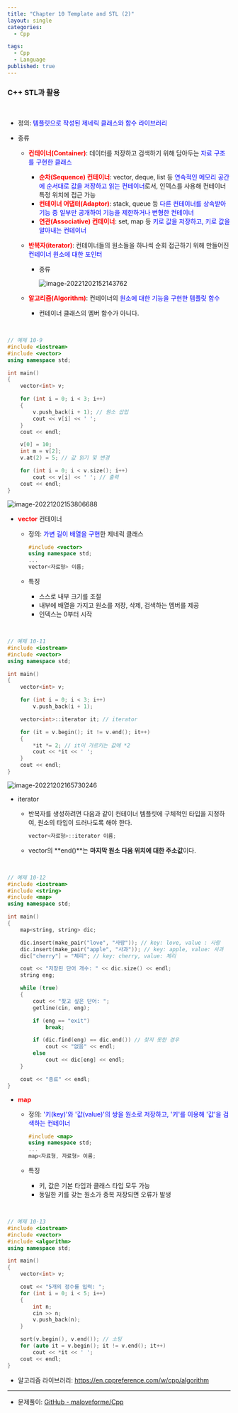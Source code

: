 ```yaml
---
title: "Chapter 10 Template and STL (2)"
layout: single
categories:
  - Cpp

tags:
  - Cpp
  - Language
published: true
---
```


### C++ STL과 활용

<br>

- 정의: <span style = "color:blue">템플릿으로 작성된 제네릭 클래스와 함수 라이브러리</span>

- 종류

  - <span style = "color:red">**컨테이너(Container)**</span>: 데이터를 저장하고 검색하기 위해 담아두는 <span style = "color:blue">자료 구조를 구현한 클래스</span>

    - <span style = "color:red">**순차(Sequence) 컨테이너**</span>: vector, deque, list 등 <span style = "color:blue">연속적인 메모리 공간에 순서대로 값을 저장하고 읽는 컨테이너</span>로서, 인덱스를 사용해 컨테이너 특정 위치에 접근 가능
    - <span style = "color:red">**컨테이너 어댑터(Adaptor)**</span>: stack, queue 등 <span style = "color:blue">다른 컨테이너를 상속받아 기능 중 일부만 공개하여 기능을 제한하거나 변형한 컨테이너</span>
    - <span style = "color:red">**연관(Associative) 컨테이너**</span>: set, map 등 <span style = "color:blue">키로 값을 저장하고, 키로 값을 알아내는 컨테이너</span>

  - <span style = "color:red">**반복자(iterator)**</span>: 컨테이너들의 원소들을 하나씩 순회 접근하기 위해 만들어진 <span style = "color:blue">컨테이너 원소에 대한 포인터</span>

    - 종류

      ![image-20221202152143762](/assets/images/2022-12-02-Cpp10-2/image-20221202152143762.png)

  - <span style = "color:red">**알고리즘(Algorithm)**</span>: 컨테이너의 <span style = "color:blue">원소에 대한 기능을 구현한 템플릿 함수</span>
    - 컨테이너 클래스의 멤버 함수가 아니다.

<br>

```cpp
// 예제 10-9
#include <iostream>
#include <vector>
using namespace std;

int main()
{
    vector<int> v;

    for (int i = 0; i < 3; i++)
    {
        v.push_back(i + 1); // 원소 삽입
        cout << v[i] << ' ';
    }
    cout << endl;

    v[0] = 10; 
    int m = v[2];
    v.at(2) = 5; // 값 읽기 및 변경

    for (int i = 0; i < v.size(); i++)
        cout << v[i] << ' '; // 출력
    cout << endl;
}
```

![image-20221202153806688](/assets/images/2022-12-02-Cpp10-2/image-20221202153806688.png)

- <span style = "color:red">**vector**</span> 컨테이너

  - 정의: <span style = "color:blue">가변 길이 배열을 구현</span>한 제네릭 클래스

    ```cpp
    #include <vector>
    using namespace std;
    ...
    vector<자료형> 이름;
    ```

  - 특징
    - 스스로 내부 크기를 조절
    - 내부에 배열을 가지고 원소를 저장, 삭제, 검색하는 멤버를 제공
    - 인덱스는 0부터 시작

<br>

```cpp
// 예제 10-11
#include <iostream>
#include <vector>
using namespace std;

int main()
{
    vector<int> v;

    for (int i = 0; i < 3; i++)
        v.push_back(i + 1);

    vector<int>::iterator it; // iterator

    for (it = v.begin(); it != v.end(); it++)
    {
        *it *= 2; // it이 가르키는 값에 *2
        cout << *it << ' ';
    }
    cout << endl;
}
```

![image-20221202165730246](/assets/images/2022-12-02-Cpp10-2/image-20221202165730246.png)

- iterator

  - 반복자를 생성하려면 다음과 같이 컨테이너 템플릿에 구체적인 타입을 지정하여, 원소의 타입이 드러나도록 해야 한다.

    ```cpp
    vector<자료형>::iterator 이름;
    ```

  - vector의 **end()**는 **마지막 원소 다음 위치에 대한 주소값**이다.

<br>

```cpp
// 예제 10-12
#include <iostream>
#include <string>
#include <map>
using namespace std;

int main()
{
    map<string, string> dic;

    dic.insert(make_pair("love", "사랑")); // key: love, value : 사랑
    dic.insert(make_pair("apple", "사과")); // key: apple, value: 사과
    dic["cherry"] = "체리"; // key: cherry, value: 체리

    cout << "저장된 단어 개수: " << dic.size() << endl;
    string eng;

    while (true)
    {
        cout << "찾고 싶은 단어: ";
        getline(cin, eng);

        if (eng == "exit")
            break;

        if (dic.find(eng) == dic.end()) // 찾지 못한 경우
            cout << "없음" << endl;
        else
            cout << dic[eng] << endl;
    }

    cout << "종료" << endl;
}
```

- <span style = "color:red">**map**</span>

  - 정의: <span style = "color:blue">'키(key)'와 '값(value)'의 쌍을 원소로 저장하고, '키'를 이용해 '값'을 검색하는 컨테이너</span>

    ```cpp
    #include <map>
    using namespace std;
    ...
    map<자료형, 자료형> 이름;
    ```

  - 특징

    - 키, 값은 기본 타입과 클래스 타입 모두 가능
    - 동일한 키를 갖는 원소가 중복 저장되면 오류가 발생

<br>

```cpp
// 예제 10-13
#include <iostream>
#include <vector>
#include <algorithm>
using namespace std;

int main()
{
    vector<int> v;

    cout << "5개의 정수를 입력: ";
    for (int i = 0; i < 5; i++)
    {
        int n;
        cin >> n;
        v.push_back(n);
    }

    sort(v.begin(), v.end()); // 소팅
    for (auto it = v.begin(); it != v.end(); it++)
        cout << *it << ' ';
    cout << endl;
}
```

- 알고리즘 라이브러리: https://en.cppreference.com/w/cpp/algorithm

---

- 문제풀이: [GitHub - maloveforme/Cpp](https://github.com/maloveforme/Cpp)
